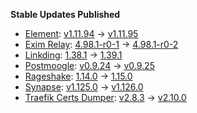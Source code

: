 **Stable Updates Published**

* [Element](https://github.com/element-hq/element-web): [v1.11.94](https://github.com/element-hq/element-web/releases/tag/v1.11.94) -> [v1.11.95](https://github.com/element-hq/element-web/releases/tag/v1.11.95)
* [Exim Relay](https://github.com/devture/exim-relay): [4.98.1-r0-1](https://github.com/devture/exim-relay/releases/tag/4.98.1-r0-1) -> [4.98.1-r0-2](https://github.com/devture/exim-relay/releases/tag/4.98.1-r0-2)
* [Linkding](https://github.com/sissbruecker/linkding): [1.38.1](https://github.com/sissbruecker/linkding/releases/tag/v1.38.1) -> [1.39.1](https://github.com/sissbruecker/linkding/releases/tag/v1.39.1)
* [Postmoogle](https://github.com/etkecc/postmoogle): [v0.9.24](https://github.com/etkecc/postmoogle/releases/tag/v0.9.24) -> [v0.9.25](https://github.com/etkecc/postmoogle/releases/tag/v0.9.25)
* [Rageshake](https://github.com/matrix-org/rageshake): [1.14.0](https://github.com/matrix-org/rageshake/releases/tag/v1.14.0) -> [1.15.0](https://github.com/matrix-org/rageshake/releases/tag/v1.15.0)
* [Synapse](https://github.com/element-hq/synapse): [v1.125.0](https://github.com/element-hq/synapse/releases/tag/v1.125.0) -> [v1.126.0](https://github.com/element-hq/synapse/releases/tag/v1.126.0)
* [Traefik Certs Dumper](https://github.com/ldez/traefik-certs-dumper): [v2.8.3](https://github.com/ldez/traefik-certs-dumper/releases/tag/v2.8.3) -> [v2.10.0](https://github.com/ldez/traefik-certs-dumper/releases/tag/v2.10.0)
